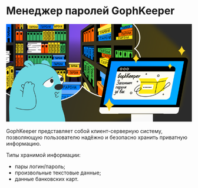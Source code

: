 # Менеджер паролей GophKeeper

[![logo](gophkeeper.png)](gophkeeper.png)

GophKeeper представляет собой клиент-серверную систему, позволяющую пользователю надёжно и безопасно хранить приватную информацию.

Типы хранимой информации:
- пары логин/пароль;
- произвольные текстовые данные;
- данные банковских карт.